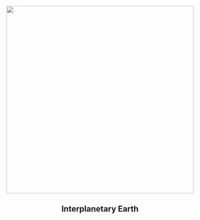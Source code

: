 
<p align="center"><img src="https://apod.nasa.gov/apod/image/2411/earth_cassinimessenger_1024c.jpg" width="500" height="500"></p>
<h2 align="center"> Interplanetary Earth </h2>
